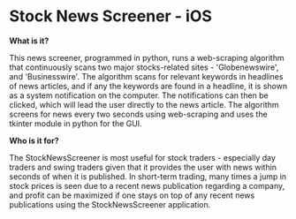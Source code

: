 # **Stock News Screener - iOS**

**What is it?**

This news screener, programmed in python, runs a web-scraping algorithm that continuously scans two major stocks-related sites - 'Globenewswire', and  'Businesswire'.
The algorithm scans for relevant keywords in headlines of news articles, and if any the keywords are found in a headline, it is shown as a system notification on the computer. The notifications can then be clicked, which will lead the user directly to the news article. The algorithm screens for news
every two seconds using web-scraping and uses the tkinter module in python for the GUI. 

**Who is it for?**

The StockNewsScreener is most useful for stock traders - especially day traders and swing traders given that it provides the user with news within seconds of when it is published.
In short-term trading, many times a jump in stock prices is seen due to a recent news publication regarding a company, and profit can be maximized if one stays on top of any recent news publications using the StockNewsScreener application.
